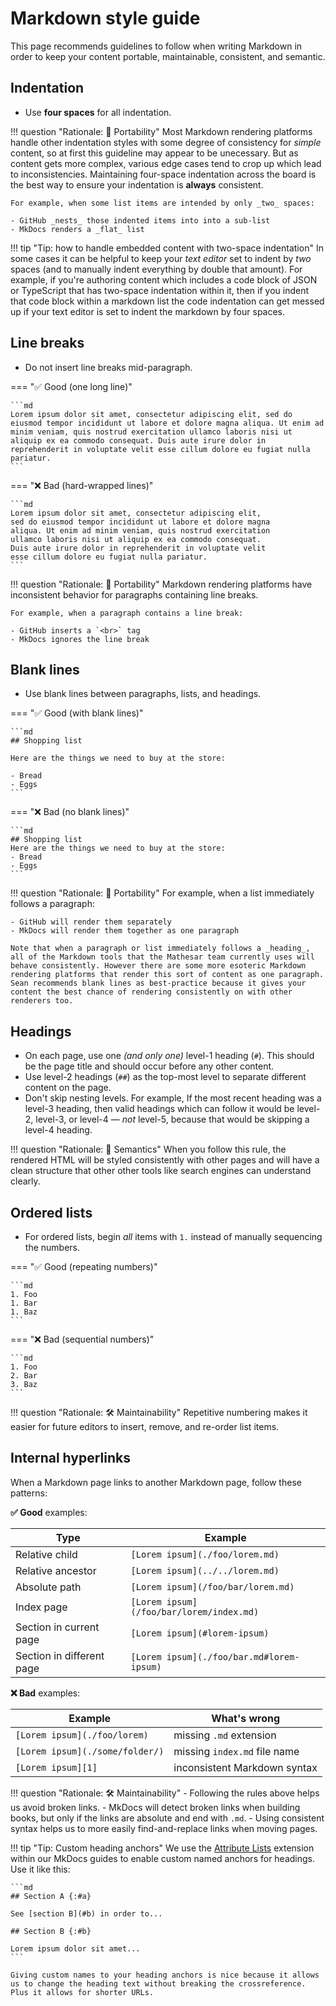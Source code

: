 # Markdown style guide

This page recommends guidelines to follow when writing Markdown in order to keep your content portable, maintainable, consistent, and semantic.

## Indentation

- Use **four spaces** for all indentation.

!!! question "Rationale: 💼 Portability"
    Most Markdown rendering platforms handle other indentation styles with some degree of consistency for _simple_ content, so at first this guideline may appear to be unecessary. But as content gets more complex, various edge cases tend to crop up which lead to inconsistencies. Maintaining four-space indentation across the board is the best way to ensure your indentation is **always** consistent.

    For example, when some list items are intended by only _two_ spaces:

    - GitHub _nests_ those indented items into into a sub-list
    - MkDocs renders a _flat_ list

!!! tip "Tip: how to handle embedded content with two-space indentation"
    In some cases it can be helpful to keep your _text editor_ set to indent by _two_ spaces (and to manually indent everything by double that amount). For example, if you're authoring content which includes a code block of JSON or TypeScript that has two-space indentation within it, then if you indent that code block within a markdown list the code indentation can get messed up if your text editor is set to indent the markdown by four spaces.
    
## Line breaks

- Do not insert line breaks mid-paragraph.

=== "✅ Good (one long line)"

    ```md
    Lorem ipsum dolor sit amet, consectetur adipiscing elit, sed do eiusmod tempor incididunt ut labore et dolore magna aliqua. Ut enim ad minim veniam, quis nostrud exercitation ullamco laboris nisi ut aliquip ex ea commodo consequat. Duis aute irure dolor in reprehenderit in voluptate velit esse cillum dolore eu fugiat nulla pariatur.
    ```

=== "❌ Bad (hard-wrapped lines)"

    ```md
    Lorem ipsum dolor sit amet, consectetur adipiscing elit,
    sed do eiusmod tempor incididunt ut labore et dolore magna
    aliqua. Ut enim ad minim veniam, quis nostrud exercitation
    ullamco laboris nisi ut aliquip ex ea commodo consequat.
    Duis aute irure dolor in reprehenderit in voluptate velit
    esse cillum dolore eu fugiat nulla pariatur.
    ```

!!! question "Rationale: 💼 Portability"
    Markdown rendering platforms have inconsistent behavior for paragraphs containing line breaks.
    
    For example, when a paragraph contains a line break:
    
    - GitHub inserts a `<br>` tag
    - MkDocs ignores the line break

## Blank lines

- Use blank lines between paragraphs, lists, and headings.

=== "✅ Good (with blank lines)"

    ```md
    ## Shopping list

    Here are the things we need to buy at the store:

    - Bread
    - Eggs
    ```

=== "❌ Bad (no blank lines)"

    ```md
    ## Shopping list
    Here are the things we need to buy at the store:
    - Bread
    - Eggs
    ```

!!! question "Rationale: 💼 Portability"
    For example, when a list immediately follows a paragraph:

    - GitHub will render them separately
    - MkDocs will render them together as one paragraph

    Note that when a paragraph or list immediately follows a _heading_, all of the Markdown tools that the Mathesar team currently uses will behave consistently. However there are some more esoteric Markdown rendering platforms that render this sort of content as one paragraph. Sean recommends blank lines as best-practice because it gives your content the best chance of rendering consistently on with other renderers too.

## Headings

- On each page, use one _(and only one)_ level-1 heading (`#`). This should be the page title and should occur before any other content.
- Use level-2 headings (`##`) as the top-most level to separate different content on the page.
- Don't skip nesting levels. For example, If the most recent heading was a level-3 heading, then valid headings which can follow it would be level-2, level-3, or level-4 &mdash; _not_ level-5, because that would be skipping a level-4 heading.

!!! question "Rationale: 📐 Semantics"
    When you follow this rule, the rendered HTML will be styled consistently with other pages and will have a clean structure that other other tools like search engines can understand clearly.

## Ordered lists

- For ordered lists, begin _all_ items with `1.` instead of manually sequencing the numbers.

=== "✅ Good (repeating numbers)"

    ```md
    1. Foo
    1. Bar
    1. Baz
    ```

=== "❌ Bad (sequential numbers)"

    ```md
    1. Foo
    2. Bar
    3. Baz
    ```

!!! question "Rationale: 🛠️ Maintainability"
    Repetitive numbering makes it easier for future editors to insert, remove, and re-order list items.

## Internal hyperlinks

When a Markdown page links to another Markdown page, follow these patterns:

**✅ Good** examples:

| Type | Example |
| - | - |
| Relative child | `[Lorem ipsum](./foo/lorem.md)` |
| Relative ancestor | `[Lorem ipsum](../../lorem.md)` |
| Absolute path | `[Lorem ipsum](/foo/bar/lorem.md)` |
| Index page | `[Lorem ipsum](/foo/bar/lorem/index.md)` |
| Section in current page | `[Lorem ipsum](#lorem-ipsum)` |
| Section in different page | `[Lorem ipsum](./foo/bar.md#lorem-ipsum)` |

**❌ Bad** examples:

| Example | What's wrong |
| - | - |
| `[Lorem ipsum](./foo/lorem)` | missing `.md` extension  |
| `[Lorem ipsum](./some/folder/)` | missing `index.md` file name |
| `[Lorem ipsum][1]` | inconsistent Markdown syntax |

!!! question "Rationale: 🛠️ Maintainability"
    - Following the rules above helps us avoid broken links.
    - MkDocs will detect broken links when building books, but only if the links are absolute and end with `.md`.
    - Using consistent syntax helps us to more easily find-and-replace links when moving pages.

!!! tip "Tip: Custom heading anchors"
    We use the [Attribute Lists](https://python-markdown.github.io/extensions/attr_list/) extension within our MkDocs guides to enable custom named anchors for headings. Use it like this:

    ```md
    ## Section A {:#a}
    
    See [section B](#b) in order to...

    ## Section B {:#b}

    Lorem ipsum dolor sit amet...
    ```

    Giving custom names to your heading anchors is nice because it allows us to change the heading text without breaking the crossreference. Plus it allows for shorter URLs.

